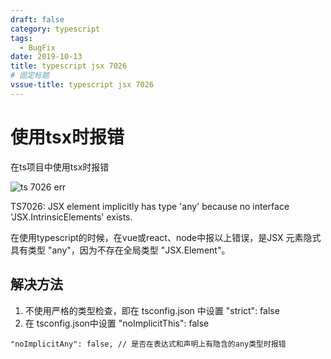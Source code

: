 ```yaml
---
draft: false
category: typescript
tags:
  - BugFix
date: 2019-10-13
title: typescript jsx 7026
# 固定标题
vssue-title: typescript jsx 7026
---
```

# 使用tsx时报错
在ts项目中使用tsx时报错

![ts 7026 err](~@img/typescript/7026.png)

TS7026: JSX element implicitly has type 'any' because no interface 'JSX.IntrinsicElements' exists.

在使用typescript的时候，在vue或react、node中报以上错误，是JSX 元素隐式具有类型 "any"，因为不存在全局类型 "JSX.Element"。

## 解决方法
1. 不使用严格的类型检查，即在 tsconfig.json 中设置 "strict": false
2. 在 tsconfig.json中设置 "noImplicitThis": false
```{1}
"noImplicitAny": false, // 是否在表达式和声明上有隐含的any类型时报错
```